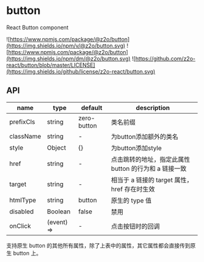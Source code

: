 # button

React Button component

![https://www.npmjs.com/package/@z2o/button](https://img.shields.io/npm/v/@z2o/button.svg)
![https://www.npmjs.com/package/@z2o/button](https://img.shields.io/npm/dm/@z2o/button.svg)
![https://github.com/z2o-react/button/blob/master/LICENSE](https://img.shields.io/github/license/z2o-react/button.svg)


## API

name | type | default | description
--- | --- | --- | ---
prefixCls | string | zero-button | 类名前缀
className | string | - | 为button添加额外的类名
style | Object | {} | 为button添加style
href | string | - | 点击跳转的地址，指定此属性 button 的行为和 a 链接一致
target | string | - | 相当于 a 链接的 target 属性，href 存在时生效
htmlType | string | button | 原生的 type 值 
disabled | Boolean | false | 禁用
onClick | (event) =>  | - | 点击按钮时的回调


支持原生 button 的其他所有属性，除了上表中的属性，其它属性都会直接传到原生 button 上。
